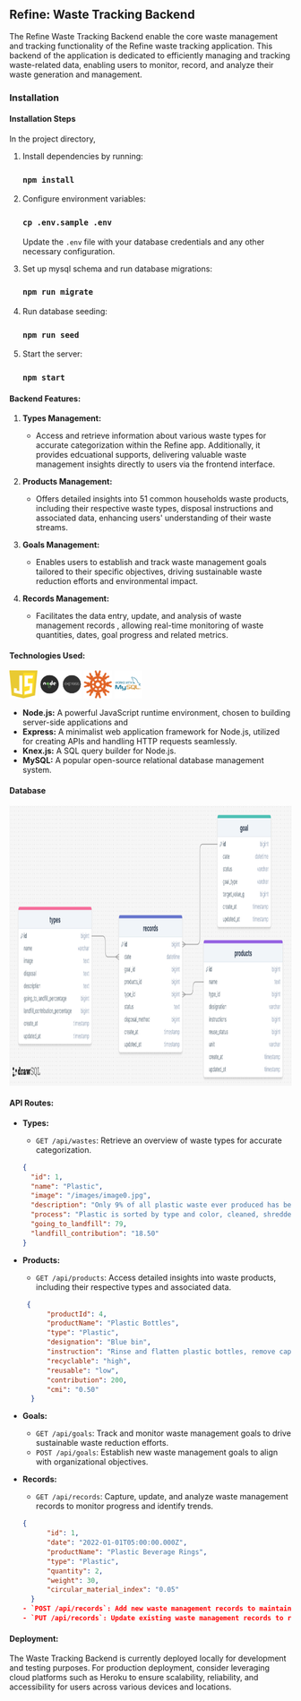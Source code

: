 ## Refine: Waste Tracking Backend

The Refine Waste Tracking Backend enable the core waste management and tracking functionality of the Refine waste tracking application. This backend of the application is dedicated to efficiently managing and tracking waste-related data, enabling users to monitor, record, and analyze their waste generation and management.

### Installation

#### Installation Steps

In the project directory,

1. Install dependencies by running:

   ### `npm install`

2. Configure environment variables:

   ### `cp .env.sample .env`

   Update the `.env` file with your database credentials and any other necessary configuration.

3. Set up mysql schema and run database migrations:

   ### `npm run migrate`

4. Run database seeding:

   ### `npm run seed`

5. Start the server:

   ### `npm start`

#### Backend Features:

1. **Types Management:**
   - Access and retrieve information about various waste types for accurate categorization within the Refine app. Additionally, it provides edcuational supports, delivering valuable waste management insights directly to users via the frontend interface.
2. **Products Management:**
   - Offers detailed insights into 51 common households waste products, including their respective waste types, disposal instructions and associated data, enhancing users' understanding of their waste streams.
3. **Goals Management:**

   - Enables users to establish and track waste management goals tailored to their specific objectives, driving sustainable waste reduction efforts and environmental impact.

4. **Records Management:**
   - Facilitates the data entry, update, and analysis of waste management records , allowing real-time monitoring of waste quantities, dates, goal progress and related metrics.

#### Technologies Used:

<img src="./src/assets/logo/javascriptsvg.svg" alt="Javascript Logo" width="50" height="50">
<img src="./src/assets/logo/node+express.png" alt="Node.js and express Logo" width="75" height="50">
<img src="./src/assets/logo/knex.svg" alt="Knex.js Logo" width="50" height="50">
<img src="./src/assets/logo/mysql.svg" alt="Mysql Logo" width="50" height="50">

- **Node.js:** A powerful JavaScript runtime environment, chosen to building server-side applications and
- **Express:** A minimalist web application framework for Node.js, utilized for creating APIs and handling HTTP requests seamlessly.
- **Knex.js:** A SQL query builder for Node.js.
- **MySQL:** A popular open-source relational database management system.

#### Database

<img src="./src/assets/database/project_database.png" alt="Database stucture" width="800" height="500">

#### API Routes:

- **Types:**

  - `GET /api/wastes`: Retrieve an overview of waste types for accurate categorization.

  ```json
  {
    "id": 1,
    "name": "Plastic",
    "image": "/images/image0.jpg",
    "description": "Only 9% of all plastic waste ever produced has been recycled. Recycling plastic reduces the need for new plastic production, conserving fossil fuels and reducing greenhouse gas emissions.",
    "process": "Plastic is sorted by type and color, cleaned, shredded into flakes, melted, and then molded into new products.",
    "going_to_landfill": 79,
    "landfill_contribution": "18.50"
  }
  ```

- **Products:**
  - `GET /api/products`: Access detailed insights into waste products, including their respective types and associated data.

  ```json
   {
        "productId": 4,
        "productName": "Plastic Bottles",
        "type": "Plastic",
        "designation": "Blue bin",
        "instruction": "Rinse and flatten plastic bottles, remove caps, and place them in the blue bin. Choose reusable water bottles to reduce waste.",
        "recyclable": "high",
        "reusable": "low",
        "contribution": 200,
        "cmi": "0.50"
    }

- **Goals:**
  - `GET /api/goals`: Track and monitor waste management goals to drive sustainable waste reduction efforts.
  - `POST /api/goals`: Establish new waste management goals to align with organizational objectives.
- **Records:**
  - `GET /api/records`: Capture, update, and analyze waste management records to monitor progress and identify trends.
  ```json
  {
        "id": 1,
        "date": "2022-01-01T05:00:00.000Z",
        "productName": "Plastic Beverage Rings",
        "type": "Plastic",
        "quantity": 2,
        "weight": 30,
        "circular_material_index": "0.05"
    }
  - `POST /api/records`: Add new waste management records to maintain an accurate representation of waste generation and management efforts.
  - `PUT /api/records`: Update existing waste management records to reflect changes and adjustments accurately.

#### Deployment:

The Waste Tracking Backend is currently deployed locally for development and testing purposes. For production deployment, consider leveraging cloud platforms such as Heroku to ensure scalability, reliability, and accessibility for users across various devices and locations.
